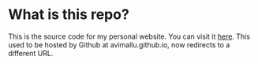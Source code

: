 # What is this repo?

This is the source code for my personal website. You can visit it [here](https://avimallu.dev). This used to be hosted by Github at avimallu.github.io, now redirects to a different URL.
